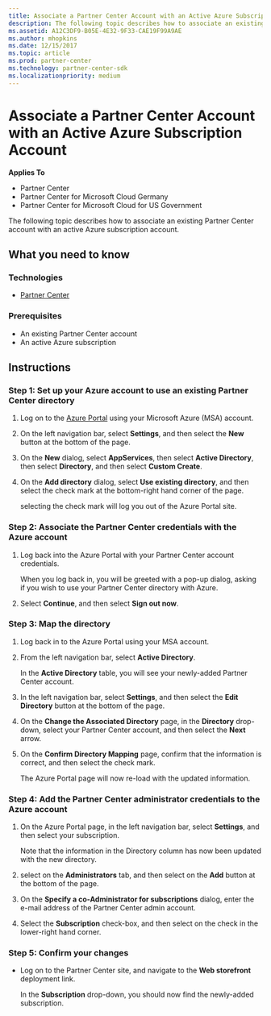 ```yaml
---
title: Associate a Partner Center Account with an Active Azure Subscription Account
description: The following topic describes how to associate an existing Partner Center account with an active Azure subscription account.
ms.assetid: A12C3DF9-B05E-4E32-9F33-CAE19F99A9AE
ms.author: mhopkins
ms.date: 12/15/2017
ms.topic: article
ms.prod: partner-center
ms.technology: partner-center-sdk
ms.localizationpriority: medium
---
```


# Associate a Partner Center Account with an Active Azure Subscription Account


**Applies To**

-   Partner Center
-   Partner Center for Microsoft Cloud Germany
-   Partner Center for Microsoft Cloud for US Government

The following topic describes how to associate an existing Partner Center account with an active Azure subscription account.

## <span id="What_you_need_to_know"></span><span id="what_you_need_to_know"></span><span id="WHAT_YOU_NEED_TO_KNOW"></span>What you need to know


### <span id="Technologies"></span><span id="technologies"></span><span id="TECHNOLOGIES"></span>Technologies

-   [Partner Center](index.md)

### <span id="Prerequisites"></span><span id="prerequisites"></span><span id="PREREQUISITES"></span>Prerequisites

-   An existing Partner Center account
-   An active Azure subscription

## Instructions

### <span id="Set_up_your_Azure_account_to_use_an_existing_Partner_Center_directory"></span><span id="set_up_your_azure_account_to_use_an_existing_partner_center_directory"></span><span id="SET_UP_YOUR_AZURE_ACCOUNT_TO_USE_AN_EXISTING_PARTNER_CENTER_DIRECTORY"></span>Step 1: Set up your Azure account to use an existing Partner Center directory

1.  Log on to the [Azure Portal](https://manage.windowsazure.com) using your Microsoft Azure (MSA) account.

2.  On the left navigation bar, select **Settings**, and then select the **New** button at the bottom of the page.

3.  On the **New** dialog, select **AppServices**, then select **Active Directory**, then select **Directory**, and then select **Custom Create**.

4.  On the **Add directory** dialog, select **Use existing directory**, and then select the check mark at the bottom-right hand corner of the page.

    selecting the check mark will log you out of the Azure Portal site.

### <span id="Associate_the_Partner_Center_credentials_with_the_Azure_account"></span><span id="associate_the_partner_center_credentials_with_the_azure_account"></span><span id="ASSOCIATE_THE_PARTNER_CENTER_CREDENTIALS_WITH_THE_AZURE_ACCOUNT"></span>Step 2: Associate the Partner Center credentials with the Azure account

1.  Log back into the Azure Portal with your Partner Center account credentials.

    When you log back in, you will be greeted with a pop-up dialog, asking if you wish to use your Partner Center directory with Azure.

2.  Select **Continue**, and then select **Sign out now**.

### <span id="_Map_the_directory"></span><span id="_map_the_directory"></span><span id="_MAP_THE_DIRECTORY"></span>Step 3: Map the directory

1.  Log back in to the Azure Portal using your MSA account.
2.  From the left navigation bar, select **Active Directory**.

    In the **Active Directory** table, you will see your newly-added Partner Center account.

3.  In the left navigation bar, select **Settings**, and then select the **Edit Directory** button at the bottom of the page.

4.  On the **Change the Associated Directory** page, in the **Directory** drop-down, select your Partner Center account, and then select the **Next** arrow.

5.  On the **Confirm Directory Mapping** page, confirm that the information is correct, and then select the check mark.

    The Azure Portal page will now re-load with the updated information.

### <span id="Add_the_Partner_Center_administrator_credentials_to_the_Azure_account"></span><span id="add_the_partner_center_administrator_credentials_to_the_azure_account"></span><span id="ADD_THE_PARTNER_CENTER_ADMINISTRATOR_CREDENTIALS_TO_THE_AZURE_ACCOUNT"></span>Step 4: Add the Partner Center administrator credentials to the Azure account

1.  On the Azure Portal page, in the left navigation bar, select **Settings**, and then select your subscription.

    Note that the information in the Directory column has now been updated with the new directory.

2.  select on the **Administrators** tab, and then select on the **Add** button at the bottom of the page.

3.  On the **Specify a co-Administrator for subscriptions** dialog, enter the e-mail address of the Partner Center admin account.

4.  Select the **Subscription** check-box, and then select on the check in the lower-right hand corner.

### <span id="Confirm_your_changes"></span><span id="confirm_your_changes"></span><span id="CONFIRM_YOUR_CHANGES"></span>Step 5: Confirm your changes

-   Log on to the Partner Center site, and navigate to the **Web storefront** deployment link.

    In the **Subscription** drop-down, you should now find the newly-added subscription.

 

 




